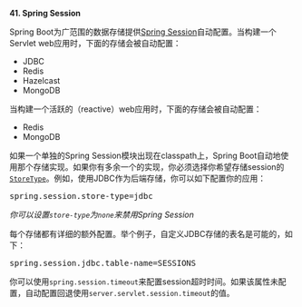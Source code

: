 **41. Spring Session**

Spring Boot为广范围的数据存储提供[Spring Session](https://projects.spring.io/spring-session/)自动配置。当构建一个Servlet web应用时，下面的存储会被自动配置：
* JDBC
* Redis
* Hazelcast
* MongoDB

当构建一个活跃的（reactive）web应用时，下面的存储会被自动配置：
* Redis
* MongoDB

如果一个单独的Spring Session模块出现在classpath上，Spring Boot自动地使用那个存储实现。如果你有多余一个的实现，你必须选择你希望存储session的<code>[StoreType](https://github.com/spring-projects/spring-boot/tree/v2.0.2.RELEASE/spring-boot-project/spring-boot-autoconfigure/src/main/java/org/springframework/boot/autoconfigure/session/StoreType.java)</code>。例如，使用JDBC作为后端存储，你可以如下配置你的应用：

<pre>
spring.session.store-type=jdbc
</pre>

<i>你可以设置<code>store-type</code>为<code>none</code>来禁用Spring Session</i>

每个存储都有详细的额外配置。举个例子，自定义JDBC存储的表名是可能的，如下：

<pre>
spring.session.jdbc.table-name=SESSIONS
</pre>

你可以使用<code>spring.session.timeout</code>来配置session超时时间。如果该属性未配置，自动配置回退使用<code>server.servlet.session.timeout</code>的值。
